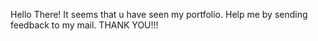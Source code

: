 Hello There! It seems that u have seen my portfolio. Help me by sending feedback to my mail. THANK YOU!!!
